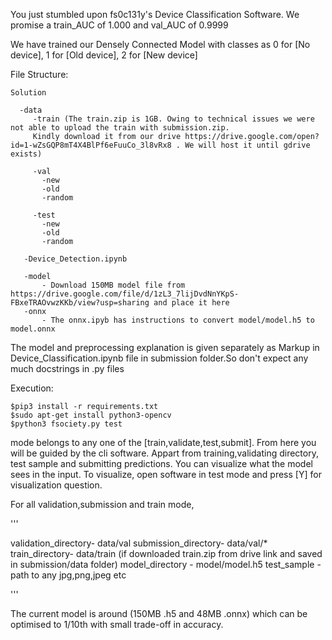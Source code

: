 You just stumbled upon fs0c131y's Device Classification Software. We promise a train_AUC of 1.000 and val_AUC of 0.9999

We have trained our Densely Connected Model with classes as 0 for [No device], 1 for [Old device], 2 for [New device]

File Structure:
```
Solution

  -data
     -train (The train.zip is 1GB. Owing to technical issues we were not able to upload the train with submission.zip.
     Kindly download it from our drive https://drive.google.com/open?id=1-wZsGQP8mT4X4BlPf6eFuuCo_3l8vRx8 . We will host it until gdrive     		exists)

     -val
       -new
       -old
       -random

     -test
       -new
       -old
       -random

   -Device_Detection.ipynb

   -model 
       - Download 150MB model file from https://drive.google.com/file/d/1zL3_7lijDvdNnYKpS-FBxeTRAOvwzKKb/view?usp=sharing and place it here
   -onnx
       - The onnx.ipyb has instructions to convert model/model.h5 to model.onnx
```    

The model and preprocessing explanation is given separately as Markup in Device_Classification.ipynb file in submission folder.So don't expect any much docstrings in .py files 

Execution:
```
$pip3 install -r requirements.txt
$sudo apt-get install python3-opencv
$python3 fsociety.py test

```
mode belongs to any one of the [train,validate,test,submit]. From here you will be guided by the cli software.
Appart from training,validating directory, test sample and submitting predictions. You can visualize what the model sees in the input.
To visualize, open software in test mode and press [Y] for visualization question.


For all validation,submission and train mode,

'''

validation_directory-       data/val
submission_directory-      data/val/*
train_directory-           data/train (if downloaded train.zip from drive link and saved in submission/data folder)
model_directory -          model/model.h5
test_sample -              path to any jpg,png,jpeg etc

'''



The current model is around (150MB .h5 and 48MB .onnx) which can be optimised to 1/10th with small trade-off in accuracy.



